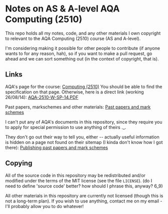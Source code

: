 Notes on AS & A-level AQA Computing (2510)
==========================================

This repo holds all my notes, code, and any other materials I own copyright to
relevant to the AQA Computing (2510) course (AS and A-level).

I'm considering making it possible for other people to contribute (if anyone
wants to for any reason, hah), so if you want to make a pull request, go ahead
and we can sort something out (in the context of copyright, that is).


Links
-----

AQA's page for the course: [Computing (2510)](http://www.aqa.org.uk/subjects/ict-and-computer-science/a-level/computing-2510)
You should be able to find the specification on that page. Otherwise, here is a
direct link (working 26/08/14): [AQA-2510-W-SP-14.PDF](http://filestore.aqa.org.uk/subjects/specifications/alevel/AQA-2510-W-SP-14.PDF)

Past papers, markschemes and other materials: [Past papers and mark schemes](http://www.aqa.org.uk/subjects/ict-and-computer-science/a-level/computing-2510/past-papers-and-mark-schemes)

I can't put any of AQA's documents in this repository, since they require you
to apply for special permission to use anything of theirs ._.

They don't go out their way to tell you, either -- actually useful information
is hidden on a page not found on their sitemap (I kinda don't know how I got
there): [Publishing past papers and mark schemes](http://www.aqa.org.uk/exams-administration/exams-guidance/find-past-papers-and-mark-schemes/publishing-past-papers-and-mark-schemes)


Copying
-------

All of the source code in this repository may be redistributed and/or modified
under the terms of the MIT license (see the file `LICENSE`). (do I need to
define 'source code' better? how should I phrase this, anyway? 6_9)

All other materials in this repository are currently not licensed (though this
is not a long-term plan). If you wish to use anything, contact me on my email -
I'll probably allow you to do whatever!

